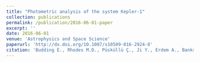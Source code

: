 ```yaml
---
title: "Photometric analysis of the system Kepler-1"
collection: publications
permalink: /publication/2016-06-01-paper
excerpt: ''
date: 2016-06-01
venue: 'Astrophysics and Space Science'
paperurl: 'http://dx.doi.org/10.1007/s10509-016-2924-8'
citation: 'Budding E., Rhodes M.D., Püsküllü Ç., Ji Y., Erdem A., Banks T. (2016). &quot;Photometric analysis of the system Kepler-1&quot; <i>NewA</i>. 361( ).'
---
```


<!-- This paper is about the number 1. The number 2 is left for future work.
[Download paper here](http://academicpages.github.io/files/paper1.pdf)
Recommended citation: Your Name, You. (2009). "Paper Title Number 1." <i>Journal 1</i>. 1(1).
-->
